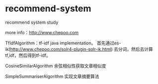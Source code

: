 recommend-system
================

recommend system study

more info：http://www.chepoo.com

TfIdfAlgorithm：tf-idf java implementation。
首先通过es-ik(http://www.chepoo.com/solr4-plugin-solr-ik.html)
去分词，然后去计算tf,idf，然后得到tf-idf。

CosineSimilarAlgorithm 余弦相似性获取文章相似度

SimpleSummariserAlgorithm 实现文章摘要算法
